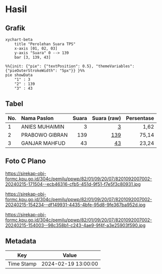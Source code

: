 # Hasil

## Grafik

```mermaid
xychart-beta
    title "Perolehan Suara TPS"
    x-axis [01, 02, 03]
    y-axis "Suara" 0 --> 139
    bar [3, 139, 43]
```

```mermaid
%%{init: {"pie": {"textPosition": 0.5}, "themeVariables": {"pieOuterStrokeWidth": "5px"}} }%%
pie showData
    "1" : 3
    "2" : 139
    "3" : 43
```

## Tabel

| No. | Nama Paslon    | Suara | Suara (raw) | Persentase |
|:--- |:-------------- | -----:| -----------:| ----------:|
| 1   | ANIES MUHAIMIN | 3     | [3][p-1]    | 1,62       |
| 2   | PRABOWO GIBRAN | 139   | [139][p-2]  | 75,14      |
| 3   | GANJAR MAHFUD  | 43    | [43][p-3]   | 23,24      |


[p-1]: https://github.com/gigit-pemilu/pemilu-2024-82-maluku-utara/blob/main/pilpres/hitung-suara/sub/82-maluku-utara/sub/01-halmahera-barat/sub/09-sahu-timur/sub/2007-aketola/sub/002-tps/sub/paslon-1.txt
[p-2]: https://github.com/gigit-pemilu/pemilu-2024-82-maluku-utara/blob/main/pilpres/hitung-suara/sub/82-maluku-utara/sub/01-halmahera-barat/sub/09-sahu-timur/sub/2007-aketola/sub/002-tps/sub/paslon-2.txt
[p-3]: https://github.com/gigit-pemilu/pemilu-2024-82-maluku-utara/blob/main/pilpres/hitung-suara/sub/82-maluku-utara/sub/01-halmahera-barat/sub/09-sahu-timur/sub/2007-aketola/sub/002-tps/sub/paslon-3.txt

## Foto C Plano

https://sirekap-obj-formc.kpu.go.id/304c/pemilu/ppwp/82/01/09/20/07/8201092007002-20240215-171504--ecb46316-cfb5-451d-9f51-f7e5f3c80931.jpg

https://sirekap-obj-formc.kpu.go.id/304c/pemilu/ppwp/82/01/09/20/07/8201092007002-20240215-154234--df149931-4435-4bfe-95d8-9fe367ba952d.jpg

https://sirekap-obj-formc.kpu.go.id/304c/pemilu/ppwp/82/01/09/20/07/8201092007002-20240215-154003--98c358b1-c243-4ae9-9f4f-a3e25903f590.jpg


## Metadata

| Key        | Value               |
| ---------- | ------------------- |
| Time Stamp | 2024-02-19 13:00:00 |




